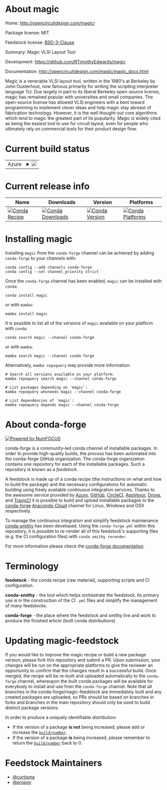 About magic
===========

Home: http://opencircuitdesign.com/magic/

Package license: MIT

Feedstock license: [BSD-3-Clause](https://github.com/conda-forge/magic-feedstock/blob/main/LICENSE.txt)

Summary: Magic VLSI Layout Tool

Development: https://github.com/RTimothyEdwards/magic

Documentation: http://opencircuitdesign.com/magic/magic_docs.html

Magic is a venerable VLSI layout tool, written in the 1980's at Berkeley by John Ousterhout, now famous primarily for writing the scripting interpreter language Tcl.
Due largely in part to its liberal Berkeley open-source license, magic has remained popular with universities and small companies.
The open-source license has allowed VLSI engineers with a bent toward programming to implement clever ideas and help magic stay abreast of fabrication technology.
However, it is the well thought-out core algorithms which lend to magic the greatest part of its popularity.
Magic is widely cited as being the easiest tool to use for circuit layout, even for people who ultimately rely on commercial tools for their product design flow.


Current build status
====================


<table>
    
  <tr>
    <td>Azure</td>
    <td>
      <details>
        <summary>
          <a href="https://dev.azure.com/conda-forge/feedstock-builds/_build/latest?definitionId=16279&branchName=main">
            <img src="https://dev.azure.com/conda-forge/feedstock-builds/_apis/build/status/magic-feedstock?branchName=main">
          </a>
        </summary>
        <table>
          <thead><tr><th>Variant</th><th>Status</th></tr></thead>
          <tbody><tr>
              <td>linux_64</td>
              <td>
                <a href="https://dev.azure.com/conda-forge/feedstock-builds/_build/latest?definitionId=16279&branchName=main">
                  <img src="https://dev.azure.com/conda-forge/feedstock-builds/_apis/build/status/magic-feedstock?branchName=main&jobName=linux&configuration=linux_64_" alt="variant">
                </a>
              </td>
            </tr><tr>
              <td>linux_aarch64</td>
              <td>
                <a href="https://dev.azure.com/conda-forge/feedstock-builds/_build/latest?definitionId=16279&branchName=main">
                  <img src="https://dev.azure.com/conda-forge/feedstock-builds/_apis/build/status/magic-feedstock?branchName=main&jobName=linux&configuration=linux_aarch64_" alt="variant">
                </a>
              </td>
            </tr><tr>
              <td>linux_ppc64le</td>
              <td>
                <a href="https://dev.azure.com/conda-forge/feedstock-builds/_build/latest?definitionId=16279&branchName=main">
                  <img src="https://dev.azure.com/conda-forge/feedstock-builds/_apis/build/status/magic-feedstock?branchName=main&jobName=linux&configuration=linux_ppc64le_" alt="variant">
                </a>
              </td>
            </tr>
          </tbody>
        </table>
      </details>
    </td>
  </tr>
</table>

Current release info
====================

| Name | Downloads | Version | Platforms |
| --- | --- | --- | --- |
| [![Conda Recipe](https://img.shields.io/badge/recipe-magic-green.svg)](https://anaconda.org/conda-forge/magic) | [![Conda Downloads](https://img.shields.io/conda/dn/conda-forge/magic.svg)](https://anaconda.org/conda-forge/magic) | [![Conda Version](https://img.shields.io/conda/vn/conda-forge/magic.svg)](https://anaconda.org/conda-forge/magic) | [![Conda Platforms](https://img.shields.io/conda/pn/conda-forge/magic.svg)](https://anaconda.org/conda-forge/magic) |

Installing magic
================

Installing `magic` from the `conda-forge` channel can be achieved by adding `conda-forge` to your channels with:

```
conda config --add channels conda-forge
conda config --set channel_priority strict
```

Once the `conda-forge` channel has been enabled, `magic` can be installed with `conda`:

```
conda install magic
```

or with `mamba`:

```
mamba install magic
```

It is possible to list all of the versions of `magic` available on your platform with `conda`:

```
conda search magic --channel conda-forge
```

or with `mamba`:

```
mamba search magic --channel conda-forge
```

Alternatively, `mamba repoquery` may provide more information:

```
# Search all versions available on your platform:
mamba repoquery search magic --channel conda-forge

# List packages depending on `magic`:
mamba repoquery whoneeds magic --channel conda-forge

# List dependencies of `magic`:
mamba repoquery depends magic --channel conda-forge
```


About conda-forge
=================

[![Powered by
NumFOCUS](https://img.shields.io/badge/powered%20by-NumFOCUS-orange.svg?style=flat&colorA=E1523D&colorB=007D8A)](https://numfocus.org)

conda-forge is a community-led conda channel of installable packages.
In order to provide high-quality builds, the process has been automated into the
conda-forge GitHub organization. The conda-forge organization contains one repository
for each of the installable packages. Such a repository is known as a *feedstock*.

A feedstock is made up of a conda recipe (the instructions on what and how to build
the package) and the necessary configurations for automatic building using freely
available continuous integration services. Thanks to the awesome service provided by
[Azure](https://azure.microsoft.com/en-us/services/devops/), [GitHub](https://github.com/),
[CircleCI](https://circleci.com/), [AppVeyor](https://www.appveyor.com/),
[Drone](https://cloud.drone.io/welcome), and [TravisCI](https://travis-ci.com/)
it is possible to build and upload installable packages to the
[conda-forge](https://anaconda.org/conda-forge) [Anaconda-Cloud](https://anaconda.org/)
channel for Linux, Windows and OSX respectively.

To manage the continuous integration and simplify feedstock maintenance
[conda-smithy](https://github.com/conda-forge/conda-smithy) has been developed.
Using the ``conda-forge.yml`` within this repository, it is possible to re-render all of
this feedstock's supporting files (e.g. the CI configuration files) with ``conda smithy rerender``.

For more information please check the [conda-forge documentation](https://conda-forge.org/docs/).

Terminology
===========

**feedstock** - the conda recipe (raw material), supporting scripts and CI configuration.

**conda-smithy** - the tool which helps orchestrate the feedstock.
                   Its primary use is in the construction of the CI ``.yml`` files
                   and simplify the management of *many* feedstocks.

**conda-forge** - the place where the feedstock and smithy live and work to
                  produce the finished article (built conda distributions)


Updating magic-feedstock
========================

If you would like to improve the magic recipe or build a new
package version, please fork this repository and submit a PR. Upon submission,
your changes will be run on the appropriate platforms to give the reviewer an
opportunity to confirm that the changes result in a successful build. Once
merged, the recipe will be re-built and uploaded automatically to the
`conda-forge` channel, whereupon the built conda packages will be available for
everybody to install and use from the `conda-forge` channel.
Note that all branches in the conda-forge/magic-feedstock are
immediately built and any created packages are uploaded, so PRs should be based
on branches in forks and branches in the main repository should only be used to
build distinct package versions.

In order to produce a uniquely identifiable distribution:
 * If the version of a package **is not** being increased, please add or increase
   the [``build/number``](https://docs.conda.io/projects/conda-build/en/latest/resources/define-metadata.html#build-number-and-string).
 * If the version of a package **is** being increased, please remember to return
   the [``build/number``](https://docs.conda.io/projects/conda-build/en/latest/resources/define-metadata.html#build-number-and-string)
   back to 0.

Feedstock Maintainers
=====================

* [@curtisma](https://github.com/curtisma/)
* [@proppy](https://github.com/proppy/)

